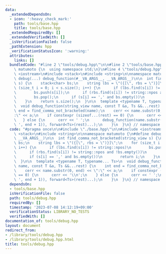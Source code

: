 ```yaml
---
data:
  _extendedDependsOn:
  - icon: ':heavy_check_mark:'
    path: tools/base.hpp
    title: tools/base.hpp
  _extendedRequiredBy: []
  _extendedVerifiedWith: []
  _isVerificationFailed: false
  _pathExtension: hpp
  _verificationStatusIcon: ':warning:'
  attributes:
    links: []
  bundledCode: "#line 2 \"tools/debug.hpp\"\n\n#line 2 \"tools/base.hpp\"\n\nnamespace\
    \ matumoto {\n  using namespace std;\n}\n#line 4 \"tools/debug.hpp\"\n\n#include\
    \ <iostream>\n#include <stack>\n#include <string>\n\nnamespace matumoto {\n#define\
    \ debug(...) debug_function(#__VA_ARGS__, __VA_ARGS__)\n\n  int find_comma_not_bracketed(string_view\
    \ s) {\n    stack<char> bs;\n    string lbs = \"({[\", rbs = \")}]\";\n    for\
    \ (size_t i = 0; i < s.size(); i++) {\n      if (lbs.find(s[i]) != string::npos)\n\
    \        bs.push(s[i]);\n      if (rbs.find(s[i]) != string::npos and !bs.empty())\n\
    \        bs.pop();\n      if (s[i] == ',' and bs.empty())\n        return i;\n\
    \    }\n    return s.size();\n  }\n\n  template <typename T, typename... Ts>\n\
    \  void debug_function(string_view name, const T &a, Ts &&...rest) {\n    int\
    \ end = find_comma_not_bracketed(name);\n    cerr << name.substr(0, end) << \"\
    :\" << a;\n    if constexpr (sizeof...(rest) == 0) {\n      cerr << '\\n';\n \
    \   } else {\n      cerr << ' ';\n      debug_function(name.substr(name.find_first_not_of('\
    \ ', end + 1)), forward<Ts>(rest)...);\n    }\n  }\n} // namespace matumoto\n"
  code: "#pragma once\n\n#include \"./base.hpp\"\n\n#include <iostream>\n#include\
    \ <stack>\n#include <string>\n\nnamespace matumoto {\n#define debug(...) debug_function(#__VA_ARGS__,\
    \ __VA_ARGS__)\n\n  int find_comma_not_bracketed(string_view s) {\n    stack<char>\
    \ bs;\n    string lbs = \"({[\", rbs = \")}]\";\n    for (size_t i = 0; i < s.size();\
    \ i++) {\n      if (lbs.find(s[i]) != string::npos)\n        bs.push(s[i]);\n\
    \      if (rbs.find(s[i]) != string::npos and !bs.empty())\n        bs.pop();\n\
    \      if (s[i] == ',' and bs.empty())\n        return i;\n    }\n    return s.size();\n\
    \  }\n\n  template <typename T, typename... Ts>\n  void debug_function(string_view\
    \ name, const T &a, Ts &&...rest) {\n    int end = find_comma_not_bracketed(name);\n\
    \    cerr << name.substr(0, end) << \":\" << a;\n    if constexpr (sizeof...(rest)\
    \ == 0) {\n      cerr << '\\n';\n    } else {\n      cerr << ' ';\n      debug_function(name.substr(name.find_first_not_of('\
    \ ', end + 1)), forward<Ts>(rest)...);\n    }\n  }\n} // namespace matumoto"
  dependsOn:
  - tools/base.hpp
  isVerificationFile: false
  path: tools/debug.hpp
  requiredBy: []
  timestamp: '2023-07-08 14:12:19+09:00'
  verificationStatus: LIBRARY_NO_TESTS
  verifiedWith: []
documentation_of: tools/debug.hpp
layout: document
redirect_from:
- /library/tools/debug.hpp
- /library/tools/debug.hpp.html
title: tools/debug.hpp
---
```

